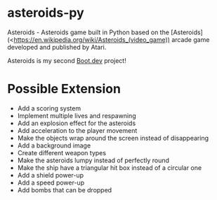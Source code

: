 # asteroids-py

Asteroids - Asteroids game built in Python based on the [Asteroids](<https://en.wikipedia.org/wiki/Asteroids_(video_game)) arcade game developed and published by Atari.

Asteroids is my second [Boot.dev](https://www.boot.dev) project!

# Possible Extension

- Add a scoring system
- Implement multiple lives and respawning
- Add an explosion effect for the asteroids
- Add acceleration to the player movement
- Make the objects wrap around the screen instead of disappearing
- Add a background image
- Create different weapon types
- Make the asteroids lumpy instead of perfectly round
- Make the ship have a triangular hit box instead of a circular one
- Add a shield power-up
- Add a speed power-up
- Add bombs that can be dropped
